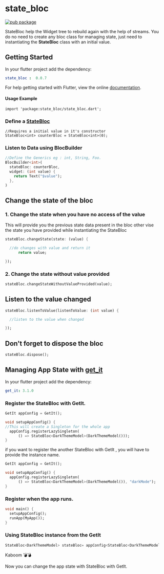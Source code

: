 # state_bloc

[![pub package](https://img.shields.io/pub/v/state_bloc.svg)](https://pub.dev/packages/state_bloc)

StateBloc help the Widget tree to rebuild again with the help of streams. You do no need to create any bloc class for managing state, just need to instantiating the **StateBloc** class with an initial value.

## Getting Started

In your flutter project add the dependency:

```yaml
state_bloc :  0.0.7
  ```
For help getting started with Flutter, view the online [documentation](https://flutter.dev).

#### **Usage Example**

```
import 'package:state_bloc/state_bloc.dart';
```
### **Define a [StateBloc](https://pub.dev/packages/state_bloc)**
```
//Requires a initial value in it's constructor 
StateBloc<int> counterBloc = StateBloc<int>(0);
```

### **Listen to Data using BlocBuilder**
```dart
//Define the Generics eg : int, String, Foo.
BlocBuilder<int>(
  stateBloc: counterBloc,
  widget: (int value) {
    return Text("$value");
  },
)
```
## Change the state of the bloc
### 1. Change the state when you have no access of the value
This will provide you the previous state data present in the bloc other vise the state you have provided while instantiating the StateBloc
```dart
stateBloc.changeState(state: (value) {

  //do changes with value and return it
      return value;

});
```
### 2. Change the state without value provided
```dart
stateBloc.changeStateWithoutValueProvided(value);
```
## Listen to the value changed
```dart
stateBloc.listenToValue(listenToValue: (int value) {

  //listen to the value when changed

});
```

## Don't forget to dispose the bloc
```dart
stateBloc.dispose();
```

## Managing App State with [get_it](https://pub.dev/packages/get_it)
In your flutter project add the dependency:
```yaml
get_it: 3.1.0
```
### Register the StateBloc with GetIt.
```dart
GetIt appConfig = GetIt();

void setupAppConfig() {
//This will create a Singleton for the whole app
  appConfig.registerLazySingleton(
      () => StateBloc<DarkThemeModel>(DarkThemeModel()));
}
```
if you want to register the another StateBloc with GetIt , you will have to provide the instance name.
```dart
GetIt appConfig = GetIt();

void setupAppConfig() {
  appConfig.registerLazySingleton(
      () => StateBloc<DarkThemeModel>(DarkThemeModel()), "darkMode");
}
```
### Register when the app runs.
```dart
void main() {
  setupAppConfig();
  runApp(MyApp());
}
```
### Using StateBloc instance from the GetIt
```dart
StateBloc<DarkThemeModel> stateBloc= appConfig<StateBloc<DarkThemeModel>>("darkMode");
```
Kaboom 💣💣

Now you can change the app state with StateBloc with GetIt.
